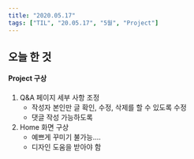 ```yaml
---
title: "2020.05.17"
tags: ["TIL", "20.05.17", "5월", "Project"]
---
```


## 오늘 한 것

#### Project 구상

1. Q&A 페이지 세부 사항 조정
   - 작성자 본인만 글 확인, 수정, 삭제를 할 수 있도록 수정
   - 댓글 작성 가능하도록
2. Home 화면 구상
   - 예쁘게 꾸미기 불가능....
   - 디자인 도움을 받아야 함